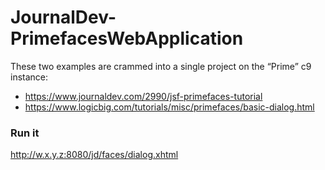 # JournalDev-PrimefacesWebApplication

These two examples are crammed into a single project on the “Prime” c9 instance:
- https://www.journaldev.com/2990/jsf-primefaces-tutorial
- https://www.logicbig.com/tutorials/misc/primefaces/basic-dialog.html

### Run it

http://w.x.y.z:8080/jd/faces/dialog.xhtml
